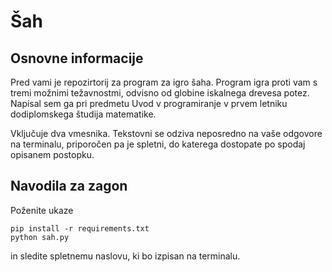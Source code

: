 # Šah

## Osnovne informacije

Pred vami je repozirtorij za program za igro šaha. Program igra proti vam s tremi možnimi težavnostmi, odvisno od globine iskalnega drevesa potez. Napisal sem ga pri predmetu Uvod v programiranje v prvem letniku dodiplomskega študija matematike.

Vključuje dva vmesnika. Tekstovni se odziva neposredno na vaše odgovore na terminalu, priporočen pa je spletni, do katerega dostopate po spodaj opisanem postopku.

## Navodila za zagon

Poženite ukaze

```
pip install -r requirements.txt
python sah.py
```

in sledite spletnemu naslovu, ki bo izpisan na terminalu.
